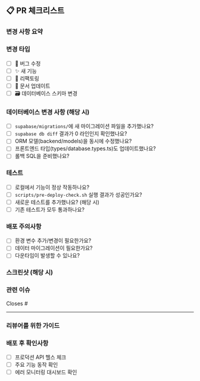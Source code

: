 ## 📋 PR 체크리스트

### 변경 사항 요약
<!-- 이 PR의 주요 변경 사항을 간단히 설명해주세요 -->

### 변경 타입
- [ ] 🐛 버그 수정
- [ ] ✨ 새 기능
- [ ] 🔧 리팩토링
- [ ] 📝 문서 업데이트
- [ ] 🗃️ 데이터베이스 스키마 변경

### 데이터베이스 변경 사항 (해당 시)
- [ ] `supabase/migrations/`에 새 마이그레이션 파일을 추가했나요?
- [ ] `supabase db diff` 결과가 0 라인인지 확인했나요?
- [ ] ORM 모델(backend/models)을 동시에 수정했나요?
- [ ] 프론트엔드 타입(types/database.types.ts)도 업데이트했나요?
- [ ] 롤백 SQL을 준비했나요?

### 테스트
- [ ] 로컬에서 기능이 정상 작동하나요?
- [ ] `scripts/pre-deploy-check.sh` 실행 결과가 성공인가요?
- [ ] 새로운 테스트를 추가했나요? (해당 시)
- [ ] 기존 테스트가 모두 통과하나요?

### 배포 주의사항
<!-- 배포 시 특별히 주의해야 할 사항이 있다면 작성해주세요 -->
- [ ] 환경 변수 추가/변경이 필요한가요?
- [ ] 데이터 마이그레이션이 필요한가요?
- [ ] 다운타임이 발생할 수 있나요?

### 스크린샷 (해당 시)
<!-- UI 변경사항이 있다면 스크린샷을 첨부해주세요 -->

### 관련 이슈
<!-- 관련된 이슈 번호를 링크해주세요 -->
Closes #

---

### 리뷰어를 위한 가이드
<!-- 리뷰어가 특별히 확인해야 할 부분을 알려주세요 -->

### 배포 후 확인사항
- [ ] 프로덕션 API 헬스 체크
- [ ] 주요 기능 동작 확인
- [ ] 에러 모니터링 대시보드 확인